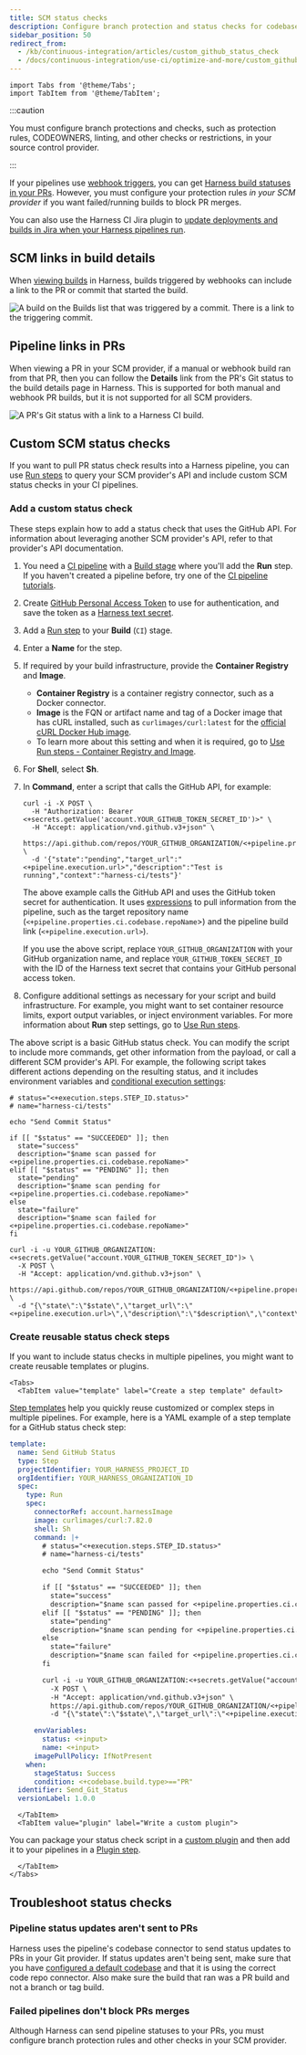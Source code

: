 ```yaml
---
title: SCM status checks
description: Configure branch protection and status checks for codebases associated with Harness CI.
sidebar_position: 50
redirect_from:
  - /kb/continuous-integration/articles/custom_github_status_check
  - /docs/continuous-integration/use-ci/optimize-and-more/custom_github_status_check
---
```


```mdx-code-block
import Tabs from '@theme/Tabs';
import TabItem from '@theme/TabItem';
```

:::caution

You must configure branch protections and checks, such as protection rules, CODEOWNERS, linting, and other checks or restrictions, in your source control provider.

:::

If your pipelines use [webhook triggers](/docs/platform/triggers/triggering-pipelines), you can get [Harness build statuses in your PRs](#source-code-repo-links). However, you must configure your protection rules *in your SCM provider* if you want failed/running builds to block PR merges.

You can also use the Harness CI Jira plugin to [update deployments and builds in Jira when your Harness pipelines run](/docs/continuous-integration/use-ci/use-drone-plugins/ci-jira-int-plugin).

## SCM links in build details

When [viewing builds](../viewing-builds.md) in Harness, builds triggered by webhooks can include a link to the PR or commit that started the build.

![A build on the Builds list that was triggered by a commit. There is a link to the triggering commit.](../static/ci-builds-list-sc-link.png)

## Pipeline links in PRs

When viewing a PR in your SCM provider, if a manual or webhook build ran from that PR, then you can follow the **Details** link from the PR's Git status to the build details page in Harness. This is supported for both manual and webhook PR builds, but it is not supported for all SCM providers.

![A PR's Git status with a link to a Harness CI build.](../static/ci-builds-gh-pr-link.png)

## Custom SCM status checks

If you want to pull PR status check results into a Harness pipeline, you can use [Run steps](../run-ci-scripts/run-step-settings.md) to query your SCM provider's API and include custom SCM status checks in your CI pipelines.

### Add a custom status check

These steps explain how to add a status check that uses the GitHub API. For information about leveraging another SCM provider's API, refer to that provider's API documentation.

1. You need a [CI pipeline](../prep-ci-pipeline-components.md) with a [Build stage](../set-up-build-infrastructure/ci-stage-settings.md) where you'll add the **Run** step. If you haven't created a pipeline before, try one of the [CI pipeline tutorials](../../get-started/tutorials.md).
2. Create [GitHub Personal Access Token](https://docs.github.com/en/authentication/keeping-your-account-and-data-secure/managing-your-personal-access-tokens) to use for authentication, and save the token as a [Harness text secret](/docs/platform/secrets/add-use-text-secrets).
3. Add a [Run step](../run-ci-scripts/run-step-settings.md) to your **Build** (`CI`) stage.
4. Enter a **Name** for the step.
5. If required by your build infrastructure, provide the **Container Registry** and **Image**.
   * **Container Registry** is a container registry connector, such as a Docker connector.
   * **Image** is the FQN or artifact name and tag of a Docker image that has cURL installed, such as `curlimages/curl:latest` for the [official cURL Docker Hub image](https://hub.docker.com/r/curlimages/curl).
   * To learn more about this setting and when it is required, go to [Use Run steps - Container Registry and Image](../run-ci-scripts/run-step-settings.md#container-registry-and-image).
6. For **Shell**, select **Sh**.
7. In **Command**, enter a script that calls the GitHub API, for example:

   ```shell
   curl -i -X POST \
     -H "Authorization: Bearer <+secrets.getValue('account.YOUR_GITHUB_TOKEN_SECRET_ID')>" \
     -H "Accept: application/vnd.github.v3+json" \
     https://api.github.com/repos/YOUR_GITHUB_ORGANIZATION/<+pipeline.properties.ci.codebase.repoName>/statuses/<+codebase.commitSha> \
     -d '{"state":"pending","target_url":"<+pipeline.execution.url>","description":"Test is running","context":"harness-ci/tests"}'
   ```

   The above example calls the GitHub API and uses the GitHub token secret for authentication. It uses [expressions](/docs/platform/variables-and-expressions/harness-variables.md) to pull information from the pipeline, such as the target repository name (`<+pipeline.properties.ci.codebase.repoName`>) and the pipeline build link (`<+pipeline.execution.url>`).

   If you use the above script, replace `YOUR_GITHUB_ORGANIZATION` with your GitHub organization name, and replace `YOUR_GITHUB_TOKEN_SECRET_ID` with the ID of the Harness text secret that contains your GitHub personal access token.

8. Configure additional settings as necessary for your script and build infrastructure. For example, you might want to set container resource limits, export output variables, or inject environment variables. For more information about **Run** step settings, go to [Use Run steps](../run-ci-scripts/run-step-settings.md).

The above script is a basic GitHub status check. You can modify the script to include more commands, get other information from the payload, or call a different SCM provider's API. For example, the following script takes different actions depending on the resulting status, and it includes environment variables and [conditional execution settings](/docs/platform/pipelines/w_pipeline-steps-reference/step-skip-condition-settings.md):

```shell
# status="<+execution.steps.STEP_ID.status>"
# name="harness-ci/tests"

echo "Send Commit Status"

if [[ "$status" == "SUCCEEDED" ]]; then
  state="success"
  description="$name scan passed for <+pipeline.properties.ci.codebase.repoName>"
elif [[ "$status" == "PENDING" ]]; then
  state="pending"
  description="$name scan pending for <+pipeline.properties.ci.codebase.repoName>"
else
  state="failure"
  description="$name scan failed for <+pipeline.properties.ci.codebase.repoName>"
fi

curl -i -u YOUR_GITHUB_ORGANIZATION:<+secrets.getValue("account.YOUR_GITHUB_TOKEN_SECRET_ID")> \
  -X POST \
  -H "Accept: application/vnd.github.v3+json" \
  https://api.github.com/repos/YOUR_GITHUB_ORGANIZATION/<+pipeline.properties.ci.codebase.repoName>/statuses/<+codebase.commitSha> \
  -d "{\"state\":\"$state\",\"target_url\":\"<+pipeline.execution.url>\",\"description\":\"$description\",\"context\":\"$name\"}"
```

### Create reusable status check steps

If you want to include status checks in multiple pipelines, you might want to create reusable templates or plugins.

```mdx-code-block
<Tabs>
  <TabItem value="template" label="Create a step template" default>
```

[Step templates](/docs/platform/templates/run-step-template-quickstart) help you quickly reuse customized or complex steps in multiple pipelines. For example, here is a YAML example of a step template for a GitHub status check step:

```yaml
template:
  name: Send GitHub Status
  type: Step
  projectIdentifier: YOUR_HARNESS_PROJECT_ID
  orgIdentifier: YOUR_HARNESS_ORGANIZATION_ID
  spec:
    type: Run
    spec:
      connectorRef: account.harnessImage
      image: curlimages/curl:7.82.0
      shell: Sh
      command: |+
        # status="<+execution.steps.STEP_ID.status>"
        # name="harness-ci/tests"

        echo "Send Commit Status"

        if [[ "$status" == "SUCCEEDED" ]]; then
          state="success"
          description="$name scan passed for <+pipeline.properties.ci.codebase.repoName>"
        elif [[ "$status" == "PENDING" ]]; then
          state="pending"
          description="$name scan pending for <+pipeline.properties.ci.codebase.repoName>"
        else
          state="failure"
          description="$name scan failed for <+pipeline.properties.ci.codebase.repoName>"
        fi

        curl -i -u YOUR_GITHUB_ORGANIZATION:<+secrets.getValue("account.YOUR_GITHUB_TOKEN_SECRET_ID")> \
          -X POST \
          -H "Accept: application/vnd.github.v3+json" \
          https://api.github.com/repos/YOUR_GITHUB_ORGANIZATION/<+pipeline.properties.ci.codebase.repoName>/statuses/<+codebase.commitSha> \
          -d "{\"state\":\"$state\",\"target_url\":\"<+pipeline.execution.url>\",\"description\":\"$description\",\"context\":\"$name\"}"

      envVariables:
        status: <+input>
        name: <+input>
      imagePullPolicy: IfNotPresent
    when:
      stageStatus: Success
      condition: <+codebase.build.type>=="PR"
  identifier: Send_Git_Status
  versionLabel: 1.0.0
```

```mdx-code-block
  </TabItem>
  <TabItem value="plugin" label="Write a custom plugin">
```

You can package your status check script in a [custom plugin](../use-drone-plugins/custom_plugins.md) and then add it to your pipelines in a [Plugin step](../use-drone-plugins/custom_plugins.md#add-the-plugin-step).

```mdx-code-block
  </TabItem>
</Tabs>
```

## Troubleshoot status checks

### Pipeline status updates aren't sent to PRs

Harness uses the pipeline's codebase connector to send status updates to PRs in your Git provider. If status updates aren't being sent, make sure that you have [configured a default codebase](./create-and-configure-a-codebase/#edit-the-default-codebase-configuration) and that it is using the correct code repo connector. Also make sure the build that ran was a PR build and not a branch or tag build.

### Failed pipelines don't block PRs merges

Although Harness can send pipeline statuses to your PRs, you must configure branch protection rules and other checks in your SCM provider.
